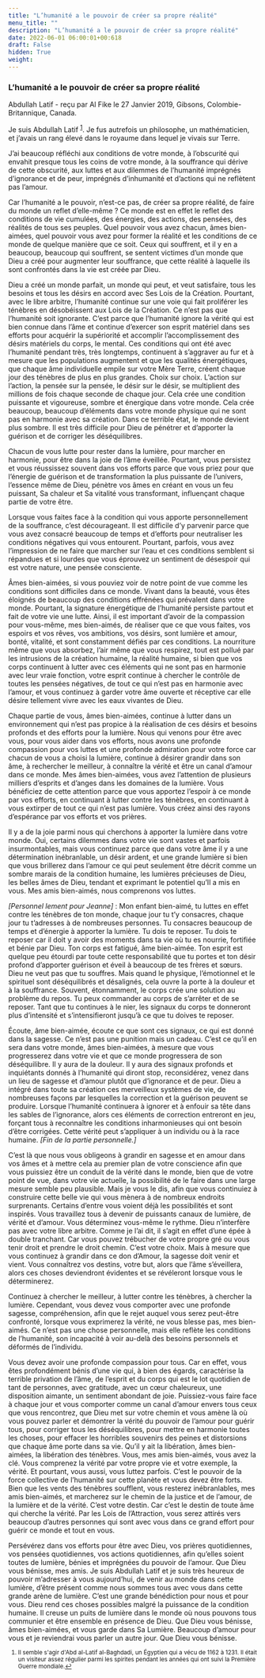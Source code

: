 ```yaml
---
title: "L’humanité a le pouvoir de créer sa propre réalité"
menu_title: ""
description: "L’humanité a le pouvoir de créer sa propre réalité"
date: 2022-06-01 06:00:01+00:618
draft: False
hidden: True
weight:
---
```

### L’humanité a le pouvoir de créer sa propre réalité

Abdullah Latif - reçu par Al Fike le 27 Janvier 2019, Gibsons, Colombie-Britannique, Canada.

Je suis Abdullah Latif <sup id="a1">[1](#f1)</sup>. Je fus autrefois un philosophe, un mathématicien, et j’avais un rang élevé dans le royaume dans lequel je vivais sur Terre.

J’ai beaucoup réfléchi aux conditions de votre monde, à l’obscurité qui envahit presque tous les coins de votre monde, à la souffrance qui dérive de cette obscurité, aux luttes et aux dilemmes de l’humanité imprégnés d’ignorance et de peur, imprégnés d’inhumanité et d’actions qui ne reflètent pas l’amour.

Car l’humanité a le pouvoir, n’est-ce pas, de créer sa propre réalité, de faire du monde un reflet d’elle-même ? Ce monde est en effet le reflet des conditions de vie cumulées, des énergies, des actions, des pensées, des réalités de tous ses peuples. Quel pouvoir vous avez chacun, âmes bien-aimées, quel pouvoir vous avez pour former la réalité et les conditions de ce monde de quelque manière que ce soit. Ceux qui souffrent, et il y en a beaucoup, beaucoup qui souffrent, se sentent victimes d’un monde que Dieu a créé pour augmenter leur souffrance, que cette réalité à laquelle ils sont confrontés dans la vie est créée par Dieu.

Dieu a créé un monde parfait, un monde qui peut, et veut satisfaire, tous les besoins et tous les désirs en accord avec Ses Lois de la Création. Pourtant, avec le libre arbitre, l’humanité continue sur une voie qui fait proliférer les ténèbres en désobéissent aux Lois de la Création. Ce n’est pas que l’humanité soit ignorante. C’est parce que l’humanité ignore la vérité qui est bien connue dans l’âme et continue d’exercer son esprit matériel dans ses efforts pour acquérir la supériorité et accomplir l’accomplissement des désirs matériels du corps, le mental. Ces conditions qui ont été avec l’humanité pendant très, très longtemps, continuent à s’aggraver au fur et à mesure que les populations augmentent et que les qualités énergétiques, que chaque âme individuelle empile sur votre Mère Terre, créent chaque jour des ténèbres de plus en plus grandes. Choix sur choix. L’action sur l’action, la pensée sur la pensée, le désir sur le désir, se multiplient des millions de fois chaque seconde de chaque jour. Cela crée une condition puissante et vigoureuse, sombre et énergique dans votre monde. Cela crée beaucoup, beaucoup d’éléments dans votre monde physique qui ne sont pas en harmonie avec sa création. Dans ce terrible état, le monde devient plus sombre. Il est très difficile pour Dieu de pénétrer et d’apporter la guérison et de corriger les déséquilibres.

Chacun de vous lutte pour rester dans la lumière, pour marcher en harmonie, pour être dans la joie de l’âme éveillée. Pourtant, vous persistez et vous réussissez souvent dans vos efforts parce que vous priez pour que l’énergie de guérison et de transformation la plus puissante de l’univers, l’essence même de Dieu, pénètre vos âmes en créant en vous un feu puissant, Sa chaleur et Sa vitalité vous transformant, influençant chaque partie de votre être.

Lorsque vous faites face à la condition qui vous apporte personnellement de la souffrance, c’est décourageant. Il est difficile d’y parvenir parce que vous avez consacré beaucoup de temps et d’efforts pour neutraliser les conditions négatives qui vous entourent. Pourtant, parfois, vous avez l’impression de ne faire que marcher sur l’eau et ces conditions semblent si répandues et si lourdes que vous éprouvez un sentiment de désespoir qui est votre nature, une pensée consciente.

Âmes bien-aimées, si vous pouviez voir de notre point de vue comme les conditions sont difficiles dans ce monde. Vivant dans la beauté, vous êtes éloignés de beaucoup des conditions effrénées qui prévalent dans votre monde. Pourtant, la signature énergétique de l’humanité persiste partout et fait de votre vie une lutte. Ainsi, il est important d’avoir de la compassion pour vous-même, mes bien-aimés, de réaliser que ce que vous faites, vos espoirs et vos rêves, vos ambitions, vos désirs, sont lumière et amour, bonté, vitalité, et sont constamment défiés par ces conditions. La nourriture même que vous absorbez, l’air même que vous respirez, tout est pollué par les intrusions de la création humaine, la réalité humaine, si bien que vos corps continuent à lutter avec ces éléments qui ne sont pas en harmonie avec leur vraie fonction, votre esprit continue à chercher le contrôle de toutes les pensées négatives, de tout ce qui n’est pas en harmonie avec l’amour, et vous continuez à garder votre âme ouverte et réceptive car elle désire tellement vivre avec les eaux vivantes de Dieu.

Chaque partie de vous, âmes bien-aimées, continue à lutter dans un environnement qui n’est pas propice à la réalisation de ces désirs et besoins profonds et des efforts pour la lumière. Nous qui venons pour être avec vous, pour vous aider dans vos efforts, nous avons une profonde compassion pour vos luttes et une profonde admiration pour votre force car chacun de vous a choisi la lumière, continue à désirer grandir dans son âme, à rechercher le meilleur, à connaître la vérité et être un canal d’amour dans ce monde. Mes âmes bien-aimées, vous avez l’attention de plusieurs milliers d’esprits et d’anges dans les domaines de la lumière. Vous bénéficiez de cette attention parce que vous apportez l’espoir à ce monde par vos efforts, en continuant à lutter contre les ténèbres, en continuant à vous extirper de tout ce qui n’est pas lumière. Vous créez ainsi des rayons d’espérance par vos efforts et vos prières.

Il y a de la joie parmi nous qui cherchons à apporter la lumière dans votre monde. Oui, certains dilemmes dans votre vie sont vastes et parfois insurmontables, mais vous continuez parce que dans votre âme il y a une détermination inébranlable, un désir ardent, et une grande lumière si bien que vous brillerez dans l’amour ce qui peut seulement être décrit comme un sombre marais de la condition humaine, les lumières précieuses de Dieu, les belles âmes de Dieu, tendant et exprimant le potentiel qu’Il a mis en vous. Mes amis bien-aimés, nous comprenons vos luttes.

*[Personnel lement pour Jeanne]* : Mon enfant bien-aimé, tu luttes en effet contre les ténèbres de ton monde, chaque jour tu t’y consacres, chaque jour tu t’adresses à de nombreuses personnes. Tu consacres beaucoup de temps et d’énergie à apporter la lumière. Tu dois te reposer. Tu dois te reposer car il doit y avoir des moments dans ta vie où tu es nourrie, fortifiée et bénie par Dieu. Ton corps est fatigué, âme bien-aimée. Ton esprit est quelque peu étourdi par toute cette responsabilité que tu portes et ton désir profond d’apporter guérison et éveil à beaucoup de tes frères et sœurs. Dieu ne veut pas que tu souffres. Mais quand le physique, l’émotionnel et le spirituel sont déséquilibrés et désalignés, cela ouvre la porte à la douleur et à la souffrance. Souvent, étonnamment, le corps crée une solution au problème du repos. Tu peux commander au corps de s’arrêter et de se reposer. Tant que tu continues à le nier, les signaux du corps te donneront plus d’intensité et s’intensifieront jusqu’à ce que tu doives te reposer.

Écoute, âme bien-aimée, écoute ce que sont ces signaux, ce qui est donné dans la sagesse. Ce n’est pas une punition mais un cadeau. C’est ce qu’il en sera dans votre monde, âmes bien-aimées, à mesure que vous progresserez dans votre vie et que ce monde progressera de son déséquilibre. Il y aura de la douleur. Il y aura des signaux profonds et inquiétants donnés à l’humanité qui diront stop, reconsidérez, venez dans un lieu de sagesse et d’amour plutôt que d’ignorance et de peur. Dieu a intégré dans toute sa création ces merveilleux systèmes de vie, de nombreuses façons par lesquelles la correction et la guérison peuvent se produire. Lorsque l’humanité continuera à ignorer et à enfouir sa tête dans les sables de l’ignorance, alors ces éléments de correction entreront en jeu, forçant tous à reconnaître les conditions inharmonieuses qui ont besoin d’être corrigées. Cette vérité peut s’appliquer à un individu ou à la race humaine. *[Fin de la partie personnelle.]*

C’est là que nous vous obligeons à grandir en sagesse et en amour dans vos âmes et à mettre cela au premier plan de votre conscience afin que vous puissiez être un conduit de la vérité dans le monde, bien que de votre point de vue, dans votre vie actuelle, la possibilité de le faire dans une large mesure semble peu plausible. Mais je vous le dis, afin que vous continuiez à construire cette belle vie qui vous mènera à de nombreux endroits surprenants. Certains d’entre vous voient déjà les possibilités et sont inspirés. Vous travaillez tous à devenir de puissants canaux de lumière, de vérité et d’amour. Vous déterminez vous-même le rythme. Dieu n’interfère pas avec votre libre arbitre. Comme je l’ai dit, il s’agit en effet d’une épée à double tranchant. Car vous pouvez trébucher de votre propre gré ou vous tenir droit et prendre le droit chemin. C’est votre choix. Mais à mesure que vous continuez à grandir dans ce don d’Amour, la sagesse doit venir et vient. Vous connaîtrez vos destins, votre but, alors que l’âme s’éveillera, alors ces choses deviendront évidentes et se révéleront lorsque vous le déterminerez.

Continuez à chercher le meilleur, à lutter contre les ténèbres, à chercher la lumière. Cependant, vous devez vous comporter avec une profonde sagesse, compréhension, afin que le rejet auquel vous serez peut-être confronté, lorsque vous exprimerez la vérité, ne vous blesse pas, mes bien-aimés. Ce n’est pas une chose personnelle, mais elle reflète les conditions de l’humanité, son incapacité à voir au-delà des besoins personnels et déformés de l’individu.

Vous devez avoir une profonde compassion pour tous. Car en effet, vous êtes profondément bénis d’une vie qui, à bien des égards, caractérise la terrible privation de l’âme, de l’esprit et du corps qui est le lot quotidien de tant de personnes, avec gratitude, avec un cœur chaleureux, une disposition aimante, un sentiment abondant de joie. Puissiez-vous faire face à chaque jour et vous comporter comme un canal d’amour envers tous ceux que vous rencontrez, que Dieu met sur votre chemin et vous amène là où vous pouvez parler et démontrer la vérité du pouvoir de l’amour pour guérir tous, pour corriger tous les déséquilibres, pour mettre en harmonie toutes les choses, pour effacer les horribles souvenirs des peines et distorsions que chaque âme porte dans sa vie. Qu’il y ait la libération, âmes bien-aimées, la libération des ténèbres. Vous, mes amis bien-aimés, vous avez la clé. Vous comprenez la vérité par votre propre vie et votre exemple, la vérité. Et pourtant, vous aussi, vous luttez parfois. C’est le pouvoir de la force collective de l’humanité sur cette planète et vous devez être forts. Bien que les vents des ténèbres soufflent, vous resterez inébranlables, mes amis bien-aimés, et marcherez sur le chemin de la justice et de l’amour, de la lumière et de la vérité. C’est votre destin. Car c’est le destin de toute âme qui cherche la vérité. Par les Lois de l’Attraction, vous serez attirés vers beaucoup d’autres personnes qui sont avec vous dans ce grand effort pour guérir ce monde et tout en vous.

Persévérez dans vos efforts pour être avec Dieu, vos prières quotidiennes, vos pensées quotidiennes, vos actions quotidiennes, afin qu’elles soient toutes de lumière, bénies et imprégnées du pouvoir de l’amour. Que Dieu vous bénisse, mes amis. Je suis Abdullah Latif et je suis très heureux de pouvoir m’adresser à vous aujourd’hui, de venir au monde dans cette lumière, d’être présent comme nous sommes tous avec vous dans cette grande arène de lumière. C’est une grande bénédiction pour nous et pour vous. Dieu rend ces choses possibles malgré la puissance de la condition humaine. Il creuse un puits de lumière dans le monde où nous pouvons tous communier et être ensemble en présence de Dieu. Que Dieu vous bénisse, âmes bien-aimées, et vous garde dans Sa Lumière. Beaucoup d’amour pour vous et je reviendrai vous parler un autre jour. Que Dieu vous bénisse.
<small>

1. <large id="f1"> Il semble s'agir d'Abd al-Latif al-Baghdadi, un Égyptien qui a vécu de 1162 à 1231. Il était un visiteur assez régulier parmi les spirites pendant les années qui ont suivi la Première Guerre mondiale.[↩](#a1)
